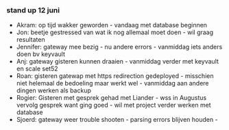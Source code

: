 ### stand up 12 juni

- Akram: op tijd wakker geworden - vandaag met database beginnen 
- Jon: beetje gestressed van wat ik nog allemaal moet doen - wil graag resultaten 
- Jennifer: gateway mee bezig - nu andere errors - vanmiddag iets anders doen bv keyvault
- Anj: gateway gisteren kunnen draaien - vanmiddag verder met keyvault en scale set52
- Roan: gisteren gatewap met https redirection gedeployed - misschien niet helemaal de bedoeling maar werkt wel - vanmiddag aan andere dingen werken als backup
- Rogier: Gisteren met gesprek gehad met Liander - wss in Augustus vervolg gesprek want ging goed - wil met project verder werken met database
- Sjoerd: gateway weer trouble shooten - parsing errors blijven houden - 
